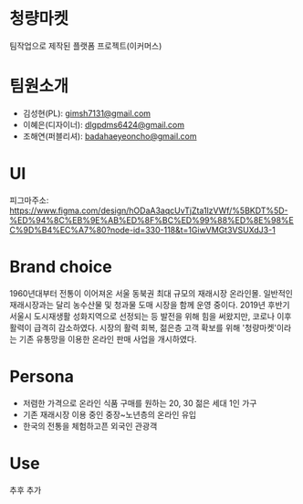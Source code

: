 # 청량마켓
  팀작업으로 제작된 플랫폼 프로젝트(이커머스)
  

# 팀원소개
  - 김성현(PL): gimsh7131@gmail.com
  - 이혜은(디자이너): dlgpdms6424@gmail.com
  - 조해연(퍼블리셔): badahaeyeoncho@gmail.com

# UI
  피그마주소: https://www.figma.com/design/hODaA3aqcUvTjZta1lzVWf/%5BKDT%5D-%ED%94%8C%EB%9E%AB%ED%8F%BC%ED%99%88%ED%8E%98%EC%9D%B4%EC%A7%80?node-id=330-118&t=1GiwVMGt3VSUXdJ3-1

# Brand choice
  1960년대부터 전통이 이어져온 서울 동북권 최대 규모의 재래시장 온라인몰.
  일반적인 재래시장과는 달리 농수산물 및 청과물 도매 시장을 함께 운영 중이다.
  2019년 후반기 서울시 도시재생활 성화지역으로 선정되는 등 발전을 위해 힘을 써왔지만,
  코로나 이후 활력이 급격히 감소하였다.
  시장의 활력 회복, 젊은층 고객 확보를 위해 '청량마켓'이라는 기존 유통망을 이용한 온라인 판매 사업을 개시하였다.

# Persona
  - 저렴한 가격으로 온라인 식품 구매를 원하는 20, 30 젊은 세대 1인 가구
  - 기존 재래시장 이용 중인 중장~노년층의 온라인 유입
  - 한국의 전통을 체험하고픈 외국인 관광객

# Use
 추후 추가
